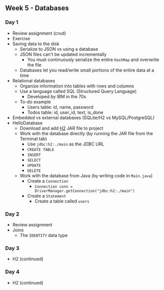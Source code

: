 ## Week 5 - Databases

### Day 1

* Review assignment (crud)
* Exercise
* Saving data to the disk
  * Serialize to JSON vs using a database
  * JSON files can't be updated incrementally
    * You must continuously serialize the entire `HashMap` and overwrite the file
  * Databases let you read/write small portions of the entire data at a time
* Relational databases
  * Organize information into tables with rows and columns
  * Use a language called SQL (Structured Query Language)
    * Developed by IBM in the 70s
  * To-do example
    * Users table: id, name, password
    * Todos table: id, user_id, text, is_done
* Embedded vs external databases (SQLite/H2 vs MySQL/PostgreSQL)
* HelloDatabase
  * Download and add [H2](http://www.h2database.com/html/main.html) JAR file to project
  * Work with the database directly (by running the JAR file from the Terminal tab)
    * Use `jdbc:h2:./main` as the JDBC URL
    * `CREATE TABLE`
    * `INSERT`
    * `SELECT`
    * `UPDATE`
    * `DELETE`
  * Work with the database from Java (by writing code in `Main.java`)
    * Create a `Connection`
      * `Connection conn = DriverManager.getConnection("jdbc:h2:./main")`
    * Create a `Statement`
      * Create a table called `users`

### Day 2

* Review assignment
* Joins
  * The `IDENTITY` data type

### Day 3

* H2 (continued)

### Day 4

* H2 (continued)
